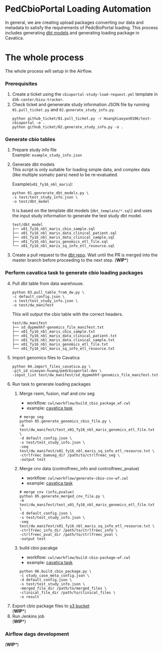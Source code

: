# PedCbioPortal Loading Automation
In general, we are creating upload packages converting our data and metadata to satisfy the requirements of PedcBioPortal loading. This process includes generating [dbt models](https://github.com/d3b-center/d3b-dbt-study-transforms/tree/master/models/cbio_metadata) and generating loading package in Cavatica.

# The whole process
The whole process will setup in the Airflow.    

### Prerequisites
1. Create a ticket using the `cbioportal-study-load-request.yml` template in `d3b-center/bixu-tracker`.
2. Check ticket and genenerate study information JSON file by running `01.pull_ticket.py` and `02.generate_study_info.py`.
    ```
    python github_ticket/01.pull_ticket.py -r HuangXiaoyan0106/test-cbioportal -o .
    python github_ticket/02.generate_study_info.py -o .
    ```
### Generate cbio tables
1. Prepare study info file  
    Example: `example_study_info.json`
2. Generate dbt models  
    This script is only suitable for loading simple data, and complex data (like multiple somatic pairs) need to be re-evaluated. 
    
    Example(`x01_fy16_nbl_maris`):
    ```
    python 01.genrerate_dbt_models.py \
    -s test/test_study_info.json \
    -o test/dbt_model
    ```
    It is based on the template dbt models (`dbt_template/*.sql`) and uses the input study information to generate the test study dbt model.
    ```
    test/dbt_model
    ├── x01_fy16_nbl_maris_cbio_sample.sql
    ├── x01_fy16_nbl_maris_data_clinical_patient.sql
    ├── x01_fy16_nbl_maris_data_clinical_sample.sql
    ├── x01_fy16_nbl_maris_genomics_etl_file.sql
    └── x01_fy16_nbl_maris_sq_info_etl_resource.sql
    ```
3. Create a pull request to the [dbt repo](https://github.com/d3b-center/d3b-dbt-study-transforms/tree/master/models/cbio_metadata). Wait until the PR is merged into the master branch before proceeding to the next step. (**WIP***)

### Perform cavatica task to generate cbio loading packages

4. Pull dbt table from data warehouse.
    ```
    python 03.pull_table_from_dw.py \
    -c default_config.json \
    -s test/test_study_info.json \
    -o test/dw_manifest
    ```
    This will output the cbio table with the correct headers.
    ```
    test/dw_manifest
    ├── sd_dypmehhf-genomics_file_manifest.txt
    ├── x01_fy16_nbl_maris_cbio_sample.txt
    ├── x01_fy16_nbl_maris_data_clinical_patient.txt
    ├── x01_fy16_nbl_maris_data_clinical_sample.txt
    ├── x01_fy16_nbl_maris_genomics_etl_file.txt
    └── x01_fy16_nbl_maris_sq_info_etl_resource.txt

    ```
5. Import genomics files to Cavatica
    ```
    python 04.import_files_cavatica.py \
    -pjt_id xiaoyan-huang/pedcbioportal-dev \
    -input_list test/dw_manifest/sd_dypmehhf-genomics_file_manifest.txt

    ```
6. Run task to generate loading packages    
    1. Merge rsem, fusion, maf and cnv seg
        - workflow: `cwl/workflow/build_cbio_package_wf.cwl`
        - example: [cavatica task](https://cavatica.sbgenomics.com/u/xiaoyan-huang/pedcbioportal-dev/tasks/7c4bb5a6-9c8e-430f-958b-a3cb533233d1/)

        ```
        # merge seg 
        python 05.generate_genomics_cbio_file.py \
        -m test/dw_manifest/test_x01_fy16_nbl_maris_genomics_etl_file.txt \
        -d default_config.json \
        -s test/test_study_info.json \
        -seq test/dw_manifest/x01_fy16_nbl_maris_sq_info_etl_resource.txt \
        -ctrlfreec_bamseg_dir /path/to/ctrlfreec_seg \
        -output test
        ```
    2. Merge cnv data (controlfreec_info and controlfreec_pvalue)
        - workflow: `cwl/workflow/generate-cbio-cnv-wf.cwl`
        - example: [cavatica task](https://cavatica.sbgenomics.com/u/xiaoyan-huang/pedcbioportal-dev/tasks/f836a543-936e-498c-8c36-a6ceab5a3289/)

        ```
        # merge cnv (info,pvalue)
        python 05.generate_merged_cnv_file.py \
        -m test/dw_manifest/test_x01_fy16_nbl_maris_genomics_etl_file.txt \
        -d default_config.json \
        -s test/test_study_info.json \
        -seq test/dw_manifest/x01_fy16_nbl_maris_sq_info_etl_resource.txt \
        -ctrlfreec_info_dir /path/to/ctrlfreec_info \
        -ctrlfreec_pval_dir /path/to/ctrlfreec_pval \
        -output test
        ```
    3. build cbio pacakge
        - workflow: `cwl/workflow/build-cbio-package-wf.cwl`
        - example: [cavatica task](https://cavatica.sbgenomics.com/u/xiaoyan-huang/pedcbioportal-dev/tasks/7973f632-6aa1-4360-b1e3-7e11539a6c2d/)

        ```
        python 06.build_cbio_package.py \
        -c study_case_meta_config.json \
        -d default_config.json \
        -s test/test_study_info.json \
        -merged_file_dir /path/to/merged_files \
        -clinical_file_dir /path/to/clinical_files \
        -o result
        ```
6. Export cbio package files to [s3 bucket](s3://kf-cbioportal-studies/public/)     
    (**WIP***)
7. Run Jenkins job  
    (**WIP***)

### Airflow dags development    
(**WIP***)